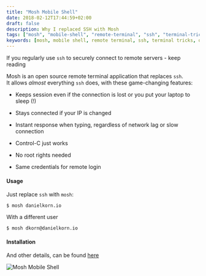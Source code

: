 ```yaml
---
title: "Mosh Mobile Shell"
date: 2018-02-12T17:44:59+02:00
draft: false
description: Why I replaced SSH with Mosh
tags: ["mosh", "mobile-shell", "remote-terminal", "ssh", "terminal-tricks", "open-source"]
keywords: [mosh, mobile shell, remote terminal, ssh, terminal tricks, open source]
---
```

If you regularly use `ssh` to securely connect to remote servers - keep reading

Mosh is an open source remote terminal application that replaces `ssh`.    
It allows _almost_ everything `ssh` does, with these game-changing features:

* Keeps session even if the connection is lost or you put your laptop to sleep (!)

* Stays connected if your IP is changed

* Instant response when typing, regardless of network lag or slow connection

* Control-C just works

* No root rights needed

* Same credentials for remote login

#### Usage

Just replace `ssh` with `mosh`:
```shell
$ mosh danielkorn.io
```

With a different user
```shell
$ mosh dkorn@danielkorn.io
```

#### Installation 

And other details, can be found [here](https://mosh.org/)

![Mosh Mobile Shell](/images/mosh.png)

